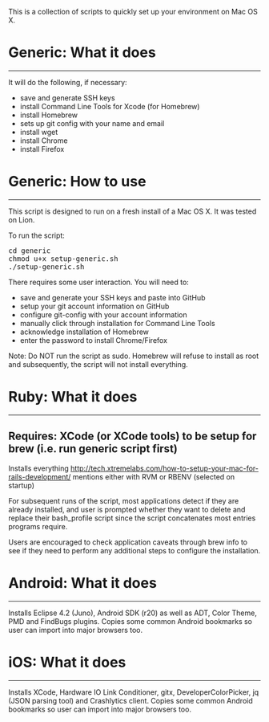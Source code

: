 This is a collection of scripts to quickly set up your environment on Mac OS X.

# Generic: What it does
--------------
It will do the following, if necessary:
* save and generate SSH keys
* install Command Line Tools for Xcode (for Homebrew)
* install Homebrew
* sets up git config with your name and email
* install wget
* install Chrome
* install Firefox


# Generic: How to use
------------

This script is designed to run on a fresh install of a Mac OS X. It was tested on Lion.

To run the script:
<pre>cd generic
chmod u+x setup-generic.sh
./setup-generic.sh</pre>


There requires some user interaction. You will need to:
* save and generate your SSH keys and paste into GitHub
* setup your git account information on GitHub
* configure git-config with your account information
* manually click through installation for Command Line Tools
* acknowledge installation of Homebrew
* enter the password to install Chrome/Firefox

Note: Do NOT run the script as sudo. Homebrew will refuse to install as root and subsequently, the script will not install everything.

# Ruby: What it does
-------------
Requires: XCode (or XCode tools) to be setup for brew (i.e. run generic script first)
-------------
Installs everything http://tech.xtremelabs.com/how-to-setup-your-mac-for-rails-development/ mentions either with RVM or RBENV (selected on startup)

For subsequent runs of the script, most applications detect if they are already installed, and user is prompted whether they want to delete and replace their bash_profile script since the script concatenates most entries programs require.

Users are encouraged to check application caveats through brew info <application name> to see if they need to perform any additional steps to configure the installation. 


# Android: What it does
-------------
Installs Eclipse 4.2 (Juno), Android SDK (r20) as well as ADT, Color Theme, PMD and FindBugs plugins. Copies some common Android bookmarks so user can import into major browsers too.


# iOS: What it does
-------------
Installs XCode, Hardware IO Link Conditioner, gitx, DeveloperColorPicker, jq (JSON parsing tool) and Crashlytics client. Copies some common Android bookmarks so user can import into major browsers too.
